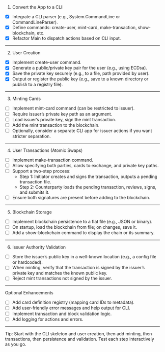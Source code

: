 1. Convert the App to a CLI
* [x] Integrate a CLI parser (e.g., System.CommandLine or CommandLineParser).
* [x] Define commands: create-user, mint-card, make-transaction, show-blockchain, etc.
* [x] Refactor Main to dispatch actions based on CLI input.
---
2. User Creation
* [x] Implement create-user command.
* [x] Generate a public/private key pair for the user (e.g., using ECDsa).
* [x] Save the private key securely (e.g., to a file, path provided by user).
* [x] Output or register the public key (e.g., save to a known directory or publish to a registry file).
---
3. Minting Cards
* [ ] Implement mint-card command (can be restricted to issuer).
* [ ] Require issuer’s private key path as an argument.
* [ ] Load issuer’s private key, sign the mint transaction.
* [ ] Add the mint transaction to the blockchain.
* [ ] Optionally, consider a separate CLI app for issuer actions if you want stricter separation.
---
4. User Transactions (Atomic Swaps)
* [ ] Implement make-transaction command.
* [ ] Allow specifying both parties, cards to exchange, and private key paths.
* [ ] Support a two-step process:
	* Step 1: Initiator creates and signs the transaction, outputs a pending transaction file.
    * Step 2: Counterparty loads the pending transaction, reviews, signs, and submits it.
* [ ] Ensure both signatures are present before adding to the blockchain.
---
5. Blockchain Storage
* [ ] Implement blockchain persistence to a flat file (e.g., JSON or binary).
* [ ] On startup, load the blockchain from file; on changes, save it.
* [ ] Add a show-blockchain command to display the chain or its summary.
---
6. Issuer Authority Validation
* [ ] Store the issuer’s public key in a well-known location (e.g., a config file or hardcoded).
* [ ] When minting, verify that the transaction is signed by the issuer’s private key and matches the known public key.
* [ ] Reject mint transactions not signed by the issuer.
---
Optional Enhancements
* [ ] Add card definition registry (mapping card IDs to metadata).
* [ ] Add user-friendly error messages and help output for CLI.
* [ ] Implement transaction and block validation logic.
* [ ] Add logging for actions and errors.
---
Tip:
Start with the CLI skeleton and user creation, then add minting, then transactions, then persistence and validation. Test each step interactively as you go.